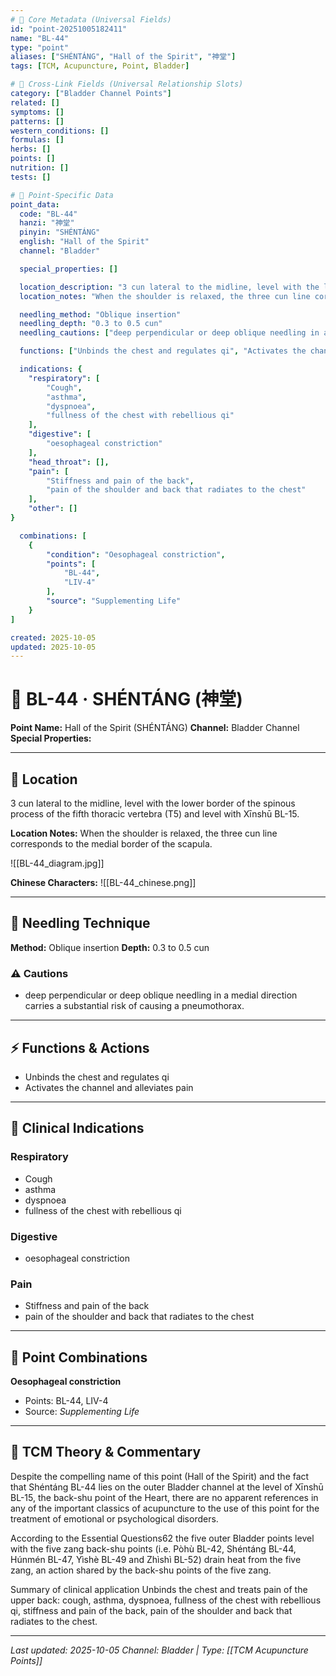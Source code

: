 ```yaml
---
# 🔹 Core Metadata (Universal Fields)
id: "point-20251005182411"
name: "BL-44"
type: "point"
aliases: ["SHÉNTÁNG", "Hall of the Spirit", "神堂"]
tags: [TCM, Acupuncture, Point, Bladder]

# 🔹 Cross-Link Fields (Universal Relationship Slots)
category: ["Bladder Channel Points"]
related: []
symptoms: []
patterns: []
western_conditions: []
formulas: []
herbs: []
points: []
nutrition: []
tests: []

# 🔹 Point-Specific Data
point_data:
  code: "BL-44"
  hanzi: "神堂"
  pinyin: "SHÉNTÁNG"
  english: "Hall of the Spirit"
  channel: "Bladder"

  special_properties: []

  location_description: "3 cun lateral to the midline, level with the lower border of the spinous process of the fifth thoracic vertebra (T5) and level with Xīnshū BL-15."
  location_notes: "When the shoulder is relaxed, the three cun line corresponds to the medial border of the scapula."

  needling_method: "Oblique insertion"
  needling_depth: "0.3 to 0.5 cun"
  needling_cautions: ["deep perpendicular or deep oblique needling in a medial direction carries a substantial risk of causing a pneumothorax."]

  functions: ["Unbinds the chest and regulates qi", "Activates the channel and alleviates pain"]

  indications: {
    "respiratory": [
        "Cough",
        "asthma",
        "dyspnoea",
        "fullness of the chest with rebellious qi"
    ],
    "digestive": [
        "oesophageal constriction"
    ],
    "head_throat": [],
    "pain": [
        "Stiffness and pain of the back",
        "pain of the shoulder and back that radiates to the chest"
    ],
    "other": []
}

  combinations: [
    {
        "condition": "Oesophageal constriction",
        "points": [
            "BL-44",
            "LIV-4"
        ],
        "source": "Supplementing Life"
    }
]

created: 2025-10-05
updated: 2025-10-05
---
```


# 📍 BL-44 · SHÉNTÁNG (神堂)

**Point Name:** Hall of the Spirit (SHÉNTÁNG)
**Channel:** Bladder Channel
**Special Properties:** 

---

## 📍 Location

3 cun lateral to the midline, level with the lower border of the spinous process of the fifth thoracic vertebra (T5) and level with Xīnshū BL-15.

**Location Notes:**
When the shoulder is relaxed, the three cun line corresponds to the medial border of the scapula.

![[BL-44_diagram.jpg]]

**Chinese Characters:** ![[BL-44_chinese.png]]

---

## 🔧 Needling Technique

**Method:** Oblique insertion
**Depth:** 0.3 to 0.5 cun

### ⚠️ Cautions
- deep perpendicular or deep oblique needling in a medial direction carries a substantial risk of causing a pneumothorax.

---

## ⚡ Functions & Actions
- Unbinds the chest and regulates qi
- Activates the channel and alleviates pain

---

## 🎯 Clinical Indications

### Respiratory
- Cough
- asthma
- dyspnoea
- fullness of the chest with rebellious qi

### Digestive
- oesophageal constriction

### Pain
- Stiffness and pain of the back
- pain of the shoulder and back that radiates to the chest

---

## 🔗 Point Combinations

**Oesophageal constriction**
- Points: BL-44, LIV-4
- Source: *Supplementing Life*

---

## 🧬 TCM Theory & Commentary

Despite the compelling name of this point (Hall of the Spirit) and the fact that Shéntáng BL-44 lies on the outer Bladder channel at the level of Xīnshū BL-15, the back-shu point of the Heart, there are no apparent references in any of the important classics of acupuncture to the use of this point for the treatment of emotional or psychological disorders.

According to the Essential Questions62 the five outer Bladder points level with the five zang back-shu points (i.e. Pòhù BL-42, Shéntáng BL-44, Húnmén BL-47, Yìshè BL-49 and Zhìshì BL-52) drain heat from the five zang, an action shared by the back-shu points of the five zang.

Summary of clinical application
Unbinds the chest and treats pain of the upper back: cough, asthma, dyspnoea, fullness of the chest with rebellious qi, stiffness and pain of the back, pain of the shoulder and back that radiates to the chest.

---

*Last updated: 2025-10-05*
*Channel: Bladder | Type: [[TCM Acupuncture Points]]*
